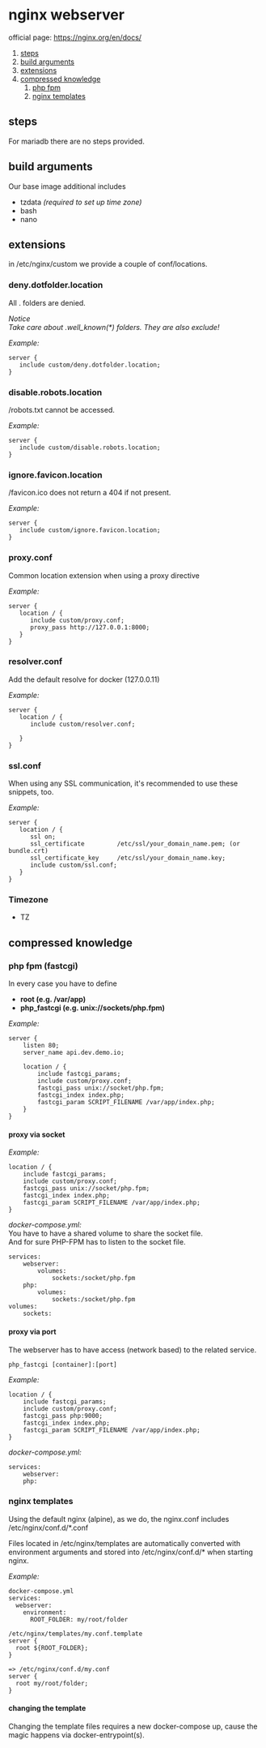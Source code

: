 # nginx webserver
official page: https://nginx.org/en/docs/

1. [steps](#steps)
2. [build arguments](#build-arguments)
3. [extensions](#extensions)
4. [compressed knowledge](#compressed-knowledge)
   1. [php fpm](#php-fpm-fastcgi)
   2. [nginx templates](#nginx-templates)

## steps
For mariadb there are no steps provided.

## build arguments

Our base image additional includes
- tzdata _(required to set up time zone)_
- bash
- nano

## extensions
in /etc/nginx/custom we provide a couple of conf/locations.

### deny.dotfolder.location
All . folders are denied.<br/>

_Notice_<br/>
_Take care about .well_known(*) folders. They are also exclude!_

_Example:_
```
server {
   include custom/deny.dotfolder.location;
}
```

### disable.robots.location
/robots.txt cannot be accessed.

_Example:_
```
server {
   include custom/disable.robots.location;
}
```

### ignore.favicon.location
/favicon.ico does not return a 404 if not present.

_Example:_
```
server {
   include custom/ignore.favicon.location;
}
```

### proxy.conf
Common location extension when using a proxy directive

_Example:_
```
server {
   location / {
      include custom/proxy.conf;
      proxy_pass http://127.0.0.1:8000; 
   }   
}
```

### resolver.conf
Add the default resolve for docker (127.0.0.11)

_Example:_
```
server {
   location / {
      include custom/resolver.conf;
       
   }   
}
```

### ssl.conf
When using any SSL communication, it's recommended to use these snippets, too.

_Example:_
```
server {
   location / {
      ssl on;
      ssl_certificate         /etc/ssl/your_domain_name.pem; (or bundle.crt)
      ssl_certificate_key     /etc/ssl/your_domain_name.key;
      include custom/ssl.conf;                   
   }   
}
```

### Timezone
- TZ

## compressed knowledge
### php fpm (fastcgi)

In every case you have to define
- **root (e.g. /var/app)**
- **php_fastcgi (e.g. unix://sockets/php.fpm)**

_Example:_
```
server {
    listen 80;
    server_name api.dev.demo.io;

    location / {
        include fastcgi_params;
        include custom/proxy.conf;
        fastcgi_pass unix://socket/php.fpm;
        fastcgi_index index.php;
        fastcgi_param SCRIPT_FILENAME /var/app/index.php;
    }
}
```
#### proxy via socket
_Example:_
```
location / {
    include fastcgi_params;
    include custom/proxy.conf;
    fastcgi_pass unix://socket/php.fpm;
    fastcgi_index index.php;
    fastcgi_param SCRIPT_FILENAME /var/app/index.php;
}
```
_docker-compose.yml:_<br>
You have to have a shared volume to share the socket file.<br/>
And for sure PHP-FPM has to listen to the socket file.
```
services:
    webserver:
        volumes:
            sockets:/socket/php.fpm            
    php:
        volumes:
            sockets:/socket/php.fpm
volumes:
    sockets:
```
#### proxy via port
The webserver has to have access (network based) to the related service.<br/>
```
php_fastcgi [container]:[port]
```
_Example:_
```
location / {
    include fastcgi_params;
    include custom/proxy.conf;
    fastcgi_pass php:9000;
    fastcgi_index index.php;
    fastcgi_param SCRIPT_FILENAME /var/app/index.php;
}
```
_docker-compose.yml:_
```
services:
    webserver:
    php:
```
### nginx templates
Using the default nginx (alpine), as we do, the nginx.conf includes /etc/nginx/conf.d/*.conf<br/>

Files located in /etc/nginx/templates are automatically converted with environment arguments and stored into /etc/nginx/conf.d/* when starting nginx.<br/>

_Example:_
```
docker-compose.yml
services:
  webserver:
    environment:
      ROOT_FOLDER: my/root/folder

/etc/nginx/templates/my.conf.template
server {
  root ${ROOT_FOLDER};
}

=> /etc/nginx/conf.d/my.conf
server {
  root my/root/folder;
}
```
#### changing the template
Changing the template files requires a new docker-compose up, cause the magic happens via docker-entrypoint(s).
